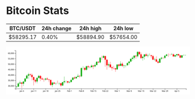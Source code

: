 # Bitcoin Stats

BTC/USDT|24h change|24h high|24h low|
|---|---|---|---|
|$58295.17|0.40%|$58894.90|$57654.00|

<img src="./chart.svg">
